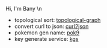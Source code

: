 Hi, I'm Bany \n

- topological sort: [topological-graph](https://github.com/9bany/topological-graph)
- convert curl to json: [curl2json](https://github.com/0del/curl-to-json)
- pokemon gen name: [pok9](https://github.com/0del/pok)
- key generate service: [kgs](https://github.com/0del/kgs)
